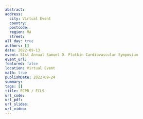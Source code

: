 ```yaml
---
abstract: 
address:
  city: Virtual Event
  country:
  postcode: 
  region: MA
  street: 
all_day: true
authors: []
date: 2022-09-13
event: 51st Annual Samuel D. Plotkin Cardiovascular Symposium
event_url: 
featured: false
location: Virtual Event
math: true
publishDate: 2022-09-24
summary: 
tags: []
title: ECPR / ECLS
url_code: 
url_pdf: 
url_slides: 
url_video: 
---
```

